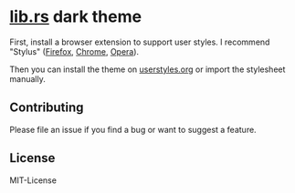 # [lib.rs](https://lib.rs) dark theme

First, install a browser extension to support user styles. I recommend "Stylus" ([Firefox](https://addons.mozilla.org/en-US/firefox/addon/styl-us/), [Chrome](https://chrome.google.com/webstore/detail/stylus/clngdbkpkpeebahjckkjfobafhncgmne), [Opera](https://addons.opera.com/de/extensions/details/stylus/)).

Then you can install the theme on [userstyles.org](https://userstyles.org/styles/172151/lib-rs-dark) or import the stylesheet manually.

## Contributing

Please file an issue if you find a bug or want to suggest a feature.

## License

MIT-License
